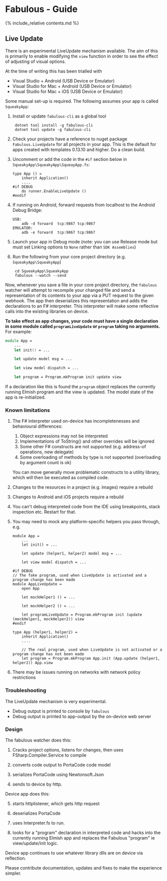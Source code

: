 Fabulous - Guide
=======

{% include_relative contents.md %}

Live Update
------

There is an experimental LiveUpdate mechanism available.  The aim of this is primarily to enable modifying the `view` function in order
to see the effect of adjusting of visual options.

At the time of writing this has been trialled with
* Visual Studio + Android (USB Device or Emulator)
* Visual Studio for Mac + Android (USB Device or Emulator)
* Visual Studio for Mac + iOS (USB Device or Emulator)

Some manual set-up is required.  The following assumes your app is called `SqueakyApp`:

1. Install or update `fabulous-cli` as a global tool

        dotnet tool install -g fabulous-cli
        dotnet tool update -g fabulous-cli

2. Check your projects have a reference to nuget package `Fabulous.LiveUpdate` for all projects in your app.
   This is the default for apps created with templates 0.13.10 and higher. Do a clean build.

3. Uncomment or add the code in the `#if` section below in `SqueakyApp\SqueakyApp\SqueayApp.fs`:

       type App () =
           inherit Application()
           ....
       #if DEBUG
           do runner.EnableLiveUpdate ()
       #endif

4. If running on Android, forward requests from localhost to the Android Debug Bridge:

       USB:
           adb -d forward  tcp:9867 tcp:9867
       EMULATOR:
           adb -e forward  tcp:9867 tcp:9867

5. Launch your app in Debug mode (note: you can use Release mode but must set Linking options to `None` rather than `SDK Assemblies`)

6. Run the following from your core project directory (e.g. `SqueakyApp\SqueakyApp`)

        cd SqueakyApp\SqueakyApp
        fabulous --watch --send 

Now, whenever you save a file in your core project directory, the `fabulous` watcher will attempt to recompile your changed file and
send a representation of its contents to your app via a PUT request to the given webhook.  The app then deserializes this representation and
adds the declarations to an F# interpreter. This interpreter will make some reflective calls into the existing libraries on device.

**To take effect as app changes, your code must have a single declaration in some module called `programLiveUpdate` or `program` taking no arguments.**  For example:

```fsharp
module App =
    ...
    let init() = ...

    let update model msg = ...

    let view model dispatch = ...

    let program = Program.mkProgram init update view
```

If a declaration like this is found the `program` object replaces the currently running Elmish program and the view is updated.
The model state of the app is re-initialized.

### Known limitations

1. The F# interpreter used on-device has incompletenesses and behavioural differences:

   1. Object expressions may not be interpreted
   2. Implementations of ToString() and other overrides will be ignored
   3. Some other F# constructs are not supported (e.g. address-of operations, new delegate)
   4. Some overloading of methods by type is not supported (overloading by argument count is ok)

   You can move generally move problematic constructs to a utility library, which will then be executed as compiled code.

2. Changes to the resources in a project (e.g. images) require a rebuild

3. Changes to Android and iOS projects require a rebuild

4. You can't debug interpreted code from the IDE using breakpoints, stack inspection etc.  Restart for that.

5. You may need to mock any platform-specific helpers you pass through, e.g.

       module App =
           ...
           let init() = ...

           let update (helper1, helper2) model msg = ...

           let view model dispatch = ...

       #if DEBUG
       // The fake program, used when LiveUpdate is activated and a program change has been made
       module AppLiveUpdate =
           open App

           let mockHelper1 () = ...

           let mockHelper2 () = ...

           let programLiveUpdate = Program.mkProgram init (update (mockHelper1, mockHelper2)) view
       #endif

       type App (helper1, helper2) = 
           inherit Application()
           ....

           // The real program, used when LiveUpdate is not activated or a program change has not been made
           let program = Program.mkProgram App.init (App.update (helper1, helper2)) App.view

6. There may be issues running on networks with network policy restrictions

### Troubleshooting

The LiveUpdate mechanism is very experimental.
- Debug output is printed to console by `fabulous`
- Debug output is printed to app-output by the on-device web server

### Design

The fabulous watcher does this:

1. Cracks project options, listens for changes, then uses FSharp.Compiler.Service to compile

2. converts code output to PortaCode code model 

3. serializes PortaCode using Newtonsoft.Json

4. sends to device by http. 

Device app does this:

5. starts httplistener, which gets http request

6. deserializes PortaCode

7. uses Interpreter.fs to run.

8. looks for a "program" declaration in interpreted code and hacks into the currently running Elmish app and replaces the Fabulous "program" ie view/update/init logic. 

Device app continues to use whatever library dlls are on device via reflection.


Please contribute documentation, updates and fixes to make the experience simpler.
